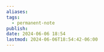 ```yaml
---
aliases: 
tags:
  - permanent-note
publish: 
date: 2024-06-06 18:54
lastmod: 2024-06-06T18:54:42-06:00
---
```


